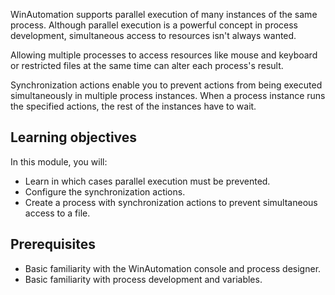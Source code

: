 WinAutomation supports parallel execution of many instances of the same process. Although parallel execution is a powerful concept in process development,  simultaneous access to resources isn't always wanted. 

Allowing multiple processes to access resources like mouse and keyboard or restricted files at the same time can alter each process's result. 

Synchronization actions enable you to prevent actions from being executed simultaneously in multiple process instances. When a process instance runs the specified actions, the rest of the instances have to wait.

## Learning objectives

 In this module, you will: 

- Learn in which cases parallel execution must be prevented.
- Configure the synchronization actions.
- Create a process with synchronization actions to prevent simultaneous access to a file. 

## Prerequisites

- Basic familiarity with the WinAutomation console and process designer.
- Basic familiarity with process development and variables. 